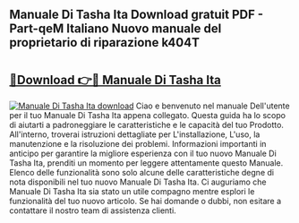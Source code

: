 ## Manuale Di Tasha Ita Download gratuit PDF - Part-qeM Italiano Nuovo manuale del proprietario di riparazione k404T

# <h2><a href="http://dfgsypa.blite.top/?on=Manuale+Di+Tasha+Ita">🔗Download 👉🔴 Manuale Di Tasha Ita</a></h2>

[![Manuale Di Tasha Ita download](https://i.imgur.com/lujVjoI.png)](http://dfgsypa.blite.top/?on=Manuale+Di+Tasha+Ita)
Ciao e benvenuto nel manuale Dell'utente per il tuo Manuale Di Tasha Ita appena collegato. Questa guida ha lo scopo di aiutarti a padroneggiare le caratteristiche e le capacità del tuo Prodotto. All'interno, troverai istruzioni dettagliate per L'installazione, L'uso, la manutenzione e la risoluzione dei problemi. Informazioni importanti in anticipo per garantire la migliore esperienza con il tuo nuovo Manuale Di Tasha Ita, prenditi un momento per leggere attentamente questo Manuale. Elenco delle funzionalità sono solo alcune delle caratteristiche degne di nota disponibili nel tuo nuovo Manuale Di Tasha Ita. Ci auguriamo che Manuale Di Tasha Ita sia stato un utile compagno mentre esplori le funzionalità del tuo nuovo articolo. Se hai domande o dubbi, non esitare a contattare il nostro team di assistenza clienti.
